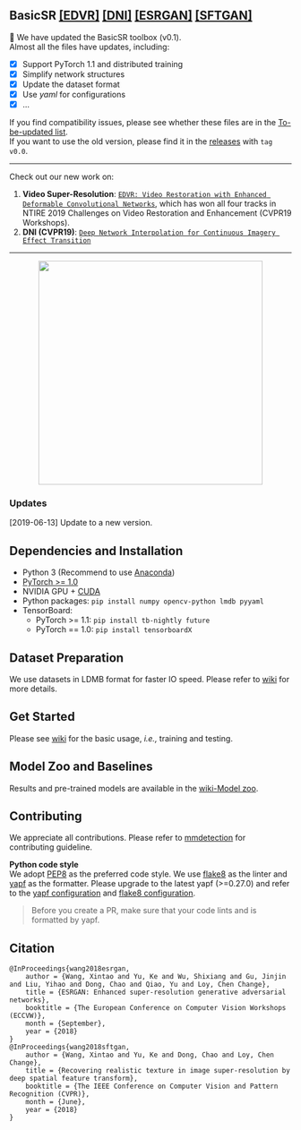 ## BasicSR [[EDVR]](https://github.com/xinntao/EDVR) [[DNI]](https://xinntao.github.io/projects/DNI) [[ESRGAN]](https://github.com/xinntao/ESRGAN) [[SFTGAN]](http://mmlab.ie.cuhk.edu.hk/projects/SFTGAN/)

:triangular_flag_on_post: We have updated the BasicSR toolbox (v0.1).<br/>
Almost all the files have updates, including:
- [x] Support PyTorch 1.1 and distributed training
- [x] Simplify network structures
- [x] Update the dataset format
- [x] Use *yaml* for configurations
- [x] ...

If you find compatibility issues, please see whether these files are in the [To-be-updated list](https://github.com/xinntao/BasicSR/blob/master/updateTODO.txt).<br/>
If you want to use the old version, please find it in the [releases](https://github.com/xinntao/BasicSR/releases) with `tag v0.0`.

---
Check out our new work on:<br/>
1. **Video Super-Resolution**: [`EDVR: Video Restoration with Enhanced Deformable Convolutional Networks`](https://xinntao.github.io/projects/EDVR), which has won all four tracks in NTIRE 2019 Challenges on Video Restoration and Enhancement (CVPR19 Workshops).
2. **DNI (CVPR19)**: [`Deep Network Interpolation for Continuous Imagery Effect Transition`](https://xinntao.github.io/projects/DNI)
---

<p align="center">
  <img height="400" src="https://github.com/xinntao/ESRGAN/blob/master/figures/baboon.jpg">
</p>

### Updates
[2019-06-13] Update to a new version.<br/>

## Dependencies and Installation
- Python 3 (Recommend to use [Anaconda](https://www.anaconda.com/download/#linux))
- [PyTorch >= 1.0](https://pytorch.org/)
- NVIDIA GPU + [CUDA](https://developer.nvidia.com/cuda-downloads)
- Python packages: `pip install numpy opencv-python lmdb pyyaml`
- TensorBoard: 
  - PyTorch >= 1.1: `pip install tb-nightly future`
  - PyTorch == 1.0: `pip install tensorboardX`
  
## Dataset Preparation
We use datasets in LDMB format for faster IO speed. Please refer to [wiki](https://github.com/xinntao/BasicSR/wiki/Prepare-datasets-in-LMDB-format) for more details.

## Get Started
Please see [wiki](https://github.com/xinntao/BasicSR/wiki/Training-and-Testing) for the basic usage, *i.e.,* training and testing.

## Model Zoo and Baselines
Results and pre-trained models are available in the [wiki-Model zoo](https://github.com/xinntao/BasicSR/wiki/Model-Zoo).

## Contributing
We appreciate all contributions. Please refer to [mmdetection](https://github.com/open-mmlab/mmdetection/blob/master/CONTRIBUTING.md) for contributing guideline.

**Python code style**<br/>
We adopt [PEP8](https://www.python.org/dev/peps/pep-0008/) as the preferred code style. We use [flake8](http://flake8.pycqa.org/en/latest/) as the linter and [yapf](https://github.com/google/yapf) as the formatter. Please upgrade to the latest yapf (>=0.27.0) and refer to the [yapf configuration](https://github.com/xinntao/BasicSR/blob/master/.style.yapf) and [flake8 configuration](https://github.com/xinntao/BasicSR/blob/master/.flake8).

> Before you create a PR, make sure that your code lints and is formatted by yapf.

## Citation

    @InProceedings{wang2018esrgan,
        author = {Wang, Xintao and Yu, Ke and Wu, Shixiang and Gu, Jinjin and Liu, Yihao and Dong, Chao and Qiao, Yu and Loy, Chen Change},
        title = {ESRGAN: Enhanced super-resolution generative adversarial networks},
        booktitle = {The European Conference on Computer Vision Workshops (ECCVW)},
        month = {September},
        year = {2018}
    }
    @InProceedings{wang2018sftgan,
        author = {Wang, Xintao and Yu, Ke and Dong, Chao and Loy, Chen Change},
        title = {Recovering realistic texture in image super-resolution by deep spatial feature transform},
        booktitle = {The IEEE Conference on Computer Vision and Pattern Recognition (CVPR)},
        month = {June},
        year = {2018}
    }

